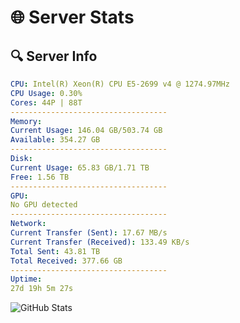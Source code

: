 # 🌐 Server Stats
## 🔍 Server Info
```yaml
CPU: Intel(R) Xeon(R) CPU E5-2699 v4 @ 1274.97MHz
CPU Usage: 0.30%
Cores: 44P | 88T
-----------------------------------
Memory:
Current Usage: 146.04 GB/503.74 GB
Available: 354.27 GB
-----------------------------------
Disk:
Current Usage: 65.83 GB/1.71 TB
Free: 1.56 TB
-----------------------------------
GPU:
No GPU detected
-----------------------------------
Network:
Current Transfer (Sent): 17.67 MB/s
Current Transfer (Received): 133.49 KB/s
Total Sent: 43.81 TB
Total Received: 377.66 GB
-----------------------------------
Uptime:
27d 19h 5m 27s
```
![GitHub Stats](https://img.shields.io/badge/Updated-2025-04-04_16:28:16-blue)